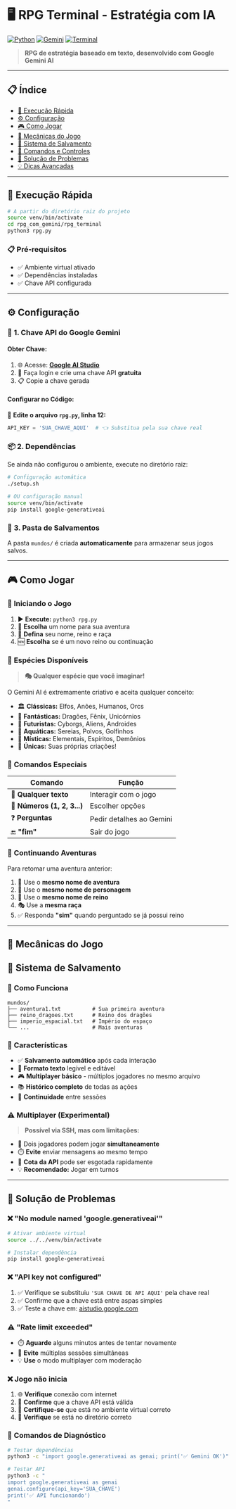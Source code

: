# 🖥️ RPG Terminal - Estratégia com IA

[![Python](https://img.shields.io/badge/Python-3.8%2B-blue.svg)](https://python.org)
[![Gemini](https://img.shields.io/badge/Google-Gemini%202.5%20Pro-green.svg)](https://ai.google.dev)
[![Terminal](https://img.shields.io/badge/Interface-Terminal-black.svg)](#)

> **RPG de estratégia baseado em texto, desenvolvido com Google Gemini AI**

---

## 📋 Índice

- [🚀 Execução Rápida](#-execução-rápida)
- [⚙️ Configuração](#️-configuração)
- [🎮 Como Jogar](#-como-jogar)
- [🎯 Mecânicas do Jogo](#-mecânicas-do-jogo)
- [📁 Sistema de Salvamento](#-sistema-de-salvamento)
- [🔧 Comandos e Controles](#-comandos-e-controles)
- [🐛 Solução de Problemas](#-solução-de-problemas)
- [💡 Dicas Avançadas](#-dicas-avançadas)

---

## 🚀 Execução Rápida

```bash
# A partir do diretório raiz do projeto
source venv/bin/activate
cd rpg_com_gemini/rpg_terminal
python3 rpg.py
```

### 📋 **Pré-requisitos**
- ✅ Ambiente virtual ativado
- ✅ Dependências instaladas
- ✅ Chave API configurada

---

## ⚙️ Configuração

### 🔑 **1. Chave API do Google Gemini**

#### **Obter Chave:**
1. 🌐 Acesse: **[Google AI Studio](https://aistudio.google.com)**
2. 🔐 Faça login e crie uma chave API **gratuita**
3. 📋 Copie a chave gerada

#### **Configurar no Código:**
📝 **Edite o arquivo `rpg.py`, linha 12:**

```python
API_KEY = 'SUA_CHAVE_AQUI'  # 👈 Substitua pela sua chave real
```

### 📦 **2. Dependências**

Se ainda não configurou o ambiente, execute no diretório raiz:

```bash
# Configuração automática
./setup.sh

# OU configuração manual
source venv/bin/activate
pip install google-generativeai
```

### 📁 **3. Pasta de Salvamentos**

A pasta `mundos/` é criada **automaticamente** para armazenar seus jogos salvos.

---

## 🎮 Como Jogar

### 🏁 **Iniciando o Jogo**

1. ▶️ **Execute:** `python3 rpg.py`
2. 📝 **Escolha** um nome para sua aventura
3. 👑 **Defina** seu nome, reino e raça
4. 🆕 **Escolha** se é um novo reino ou continuação

### 🌟 **Espécies Disponíveis**

> **🎭 Qualquer espécie que você imaginar!**

O Gemini AI é extremamente criativo e aceita qualquer conceito:

- 🏛️ **Clássicas:** Elfos, Anões, Humanos, Orcs
- 🐲 **Fantásticas:** Dragões, Fênix, Unicórnios
- 🚀 **Futuristas:** Cyborgs, Aliens, Androides  
- 🌊 **Aquáticas:** Sereias, Polvos, Golfinhos
- 🔮 **Místicas:** Elementais, Espíritos, Demônios
- 🦄 **Únicas:** Suas próprias criações!

### 📜 **Comandos Especiais**

| Comando | Função |
|---------|--------|
| 📝 **Qualquer texto** | Interagir com o jogo |
| 🔢 **Números (1, 2, 3...)** | Escolher opções |
| ❓ **Perguntas** | Pedir detalhes ao Gemini |
| 🔚 **"fim"** | Sair do jogo |

### 💾 **Continuando Aventuras**

Para retomar uma aventura anterior:
1. 📛 Use o **mesmo nome de aventura**
2. 👑 Use o **mesmo nome de personagem**
3. 🏰 Use o **mesmo nome de reino**
4. 🎭 Use a **mesma raça**
5. ✅ Responda **"sim"** quando perguntado se já possui reino

---

## 🎯 Mecânicas do Jogo

## 📁 Sistema de Salvamento

### 💾 **Como Funciona**

```
mundos/
├── aventura1.txt          # Sua primeira aventura
├── reino_dragoes.txt      # Reino dos dragões
├── imperio_espacial.txt   # Império do espaço
└── ...                    # Mais aventuras
```

### 🔄 **Características**

- ✅ **Salvamento automático** após cada interação
- 📝 **Formato texto** legível e editável
- 🎮 **Multiplayer básico** - múltiplos jogadores no mesmo arquivo
- 📚 **Histórico completo** de todas as ações
- 🔁 **Continuidade** entre sessões

### ⚠️ **Multiplayer (Experimental)**

> **Possível via SSH, mas com limitações:**

- 👥 Dois jogadores podem jogar **simultaneamente**
- ⏱️ **Evite** enviar mensagens ao mesmo tempo
- 🚫 **Cota da API** pode ser esgotada rapidamente
- 💡 **Recomendado:** Jogar em turnos

---

## 🐛 Solução de Problemas

### ❌ **"No module named 'google.generativeai'"**

```bash
# Ativar ambiente virtual
source ../../venv/bin/activate

# Instalar dependência
pip install google-generativeai
```

### ❌ **"API key not configured"**

1. ✅ Verifique se substituiu `'SUA CHAVE DE API AQUI'` pela chave real
2. ✅ Confirme que a chave está entre aspas simples
3. ✅ Teste a chave em: [aistudio.google.com](https://aistudio.google.com)

### ⚠️ **"Rate limit exceeded"**

- ⏱️ **Aguarde** alguns minutos antes de tentar novamente
- 🚫 **Evite** múltiplas sessões simultâneas
- 💡 **Use** o modo multiplayer com moderação

### ❌ **Jogo não inicia**

1. 🌐 **Verifique** conexão com internet
2. 🔑 **Confirme** que a chave API está válida
3. 🐍 **Certifique-se** que está no ambiente virtual correto
4. 📁 **Verifique** se está no diretório correto

### 🔧 **Comandos de Diagnóstico**

```bash
# Testar dependências
python3 -c "import google.generativeai as genai; print('✅ Gemini OK')"

# Testar API
python3 -c "
import google.generativeai as genai
genai.configure(api_key='SUA_CHAVE')
print('✅ API funcionando')
"